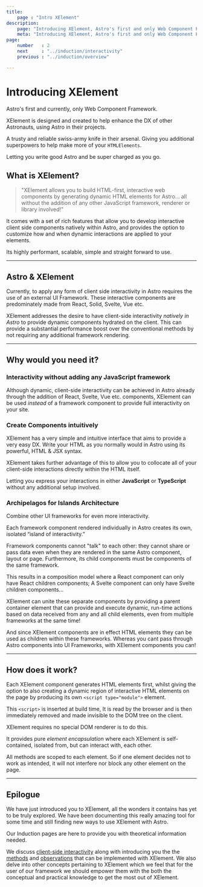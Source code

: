 ```yaml
---
title:
    page : "Intro XElement"
description: 
    page: "Introducing XElement, Astro's first and only Web Component Framework, here we provide you with an overview of XElement, all the good stuff is yet to come"
    meta: "Introducing XElement, Astro's first and only Web Component Framework"
page: 
    number   : 2
    next     : "../induction/interactivity"
    previous : "../induction/overview"

---
```

# Introducing XElement

Astro's first and currently, only Web Component Framework.

XElement is designed and created to help enhance the DX of other Astronauts, using Astro in their projects.

A trusty and reliable swiss-army knife in their arsenal. Giving you additional superpowers to help make more of your `HTMLElements`.

Letting you write good Astro and be super charged as you go.

## What is XElement?

> "XElement allows you to build HTML-first, interactive web components by generating dynamic HTML elements for Astro... all without the addition of any other JavaScript framework, renderer or library involved!"

It comes with a set of rich features that allow you to develop interactive client side components natively within Astro, and provides the option to customize how and when dynamic interactions are applied to your elements.

Its highly performant, scalable, simple and straight forward to use.

------------------

## Astro & XElement

Currently, to apply any form of client side interactivity in Astro requires the use of an external UI Framework. These interactive components are predominately made from React, Solid, Svelte, Vue etc.

XElement addresses the desire to have client-side interactivity *natively in Astro* to provide dynamic components hydrated on the client. This can provide a substantial performance boost over the conventional methods by not requiring any additional framework rendering.

------------------

## Why would you need it?

### Interactivity without adding any JavaScript framework

Although dynamic, client-side interactivity can be achieved in Astro already through the addition of React, Svelte, Vue etc. components, XElement can be used *instead* of a framework component to provide full interactivity on your site.

### Create Components intuitively

XElement has a very simple and intuitive interface that aims to provide a very easy DX. Write your HTML as you normally would in Astro using its powerful, HTML & JSX syntax.

XElement takes further advantage of this to allow you to collocate all of your client-side interactions directly within the HTML itself.

Letting you express your interactions in either **JavaScript** or **TypeScript** without any additional setup involved.

### Archipelagos for Islands Architecture

Combine other UI frameworks for even more interactivity.

Each framework component rendered individually in Astro creates its own, isolated “island of interactivity.”

Framework components cannot "talk" to each other: they cannot share or pass data even when they are rendered in the same Astro component, layout or page. Furthermore, its child components must be components of the same framework.

This results in a composition model where a React component can only have React children components; A Svelte component can only have Svelte children components...

XElement can unite these separate components by providing a parent container element that can provide and execute dynamic, run-time actions based on data received from any and all child elements, even from multiple frameworks at the same time!

And since XElement components are in effect HTML elements they can be used as children within these frameworks. Whereas you cant pass through Astro components into UI Frameworks, with XElement components you can!

------------------

## How does it work?

Each XElement component generates HTML elements first, whilst giving the option to also creating a dynamic region of interactive HTML elements on the page by producing its own `<script type="module">` element.

This `<script>` is inserted at build time, It is read by the browser and is then immediately removed and made invisible to the DOM tree on the client.

XElement requires no special DOM renderer is to do this.

It provides pure *element encapsulation* where each XElement is self-contained, isolated from, but can interact with, each other.

All methods are scoped to each element. So if one element decides not to work as intended, it will not interfere nor block any other element on the page.

------------------

## Epilogue

We have just introduced you to XElement, all the wonders it contains has yet to be truly explored. We have been documenting this really amazing tool for some time and still finding new ways to use XElement with Astro.

Our Induction pages are here to provide you with theoretical information needed.

We discuss [client-side interactivity](interactivity) along with introducing you the the [methods](methods) and [observations](observations) that can be implemented with XElement. We also delve into other concepts pertaining to XElement which we feel that for the user of our framework we should empower them with the both the conceptual and practical knowledge to get the most out of XElement.
